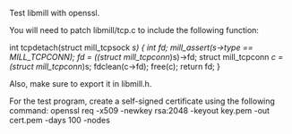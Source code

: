 Test libmill with openssl.

You will need to patch libmill/tcp.c to include the following function:

int tcpdetach(struct mill_tcpsock *s) {
    int fd;
    mill_assert(s->type == MILL_TCPCONN);
    fd = ((struct mill_tcpconn*)s)->fd;
    struct mill_tcpconn *c = (struct mill_tcpconn*)s;
    fdclean(c->fd);
    free(c);
    return fd;
}

Also, make sure to export it in libmill.h.

For the test program, create a self-signed certificate
using the following command:
    openssl req -x509 -newkey rsa:2048 -keyout key.pem -out cert.pem -days 100 -nodes

